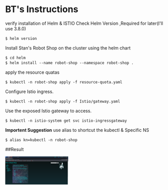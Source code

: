 # BT's Instructions
verify installation of Helm & ISTIO
Check Helm Version ,Required for later(I'll use 3.8.0)
```shell
$ helm version
```
Install Stan's Robot Shop on the cluster using the helm chart 
```shell
$ cd helm
$ helm install --name robot-shop --namespace robot-shop .
```
apply the resource quatas
```shell
$ kubectl -n robot-shop apply -f resource-quota.yaml
```
Configure Istio ingress.
```shell
$ kubectl -n robot-shop apply -f Istio/gateway.yaml
```
Use the exposed Istio gateway to access.

```shell
$ kubectl -n istio-system get svc istio-ingressgateway
```
**Importent Suggestion**
use alias to shortcut the kubectl & Specific NS
```shell
$ alias kn=kubectl -n robot-shop
```
##Result

<img src="Result.png" alt="drawing" width="200"/>

